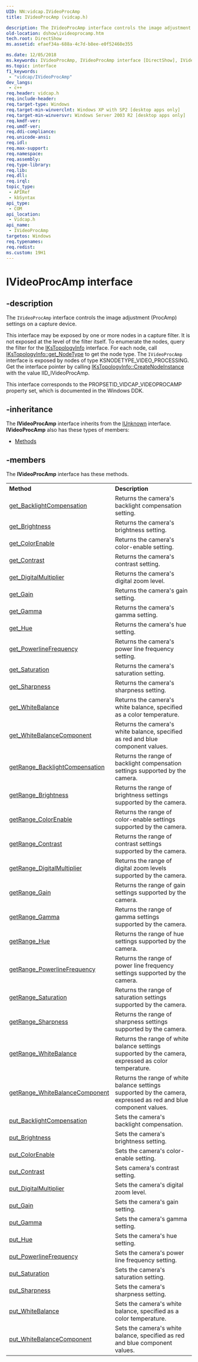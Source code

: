 ```yaml
---
UID: NN:vidcap.IVideoProcAmp
title: IVideoProcAmp (vidcap.h)

description: The IVideoProcAmp interface controls the image adjustment (ProcAmp) settings on a capture device.This interface may be exposed by one or more nodes in a capture filter.
old-location: dshow\ivideoprocamp.htm
tech.root: DirectShow
ms.assetid: efaef34a-688a-4c7d-b8ee-e0f52468e355

ms.date: 12/05/2018
ms.keywords: IVideoProcAmp, IVideoProcAmp interface [DirectShow], IVideoProcAmp interface [DirectShow],described, IVideoProcAmpInterface, dshow.ivideoprocamp, vidcap/IVideoProcAmp
ms.topic: interface
f1_keywords: 
 - "vidcap/IVideoProcAmp"
dev_langs:
 - c++
req.header: vidcap.h
req.include-header: 
req.target-type: Windows
req.target-min-winverclnt: Windows XP with SP2 [desktop apps only]
req.target-min-winversvr: Windows Server 2003 R2 [desktop apps only]
req.kmdf-ver: 
req.umdf-ver: 
req.ddi-compliance: 
req.unicode-ansi: 
req.idl: 
req.max-support: 
req.namespace: 
req.assembly: 
req.type-library: 
req.lib: 
req.dll: 
req.irql: 
topic_type:
 - APIRef
 - kbSyntax
api_type:
 - COM
api_location:
 - Vidcap.h
api_name:
 - IVideoProcAmp
targetos: Windows
req.typenames: 
req.redist: 
ms.custom: 19H1
---
```


# IVideoProcAmp interface


## -description



The <code>IVideoProcAmp</code> interface controls the image adjustment (ProcAmp) settings on a capture device.

This interface may be exposed by one or more nodes in a capture filter. It is not exposed at the level of the filter itself. To enumerate the nodes, query the filter for the <a href="https://docs.microsoft.com/windows/desktop/api/vidcap/nn-vidcap-ikstopologyinfo">IKsTopologyInfo</a> interface. For each node, call <a href="https://docs.microsoft.com/windows/desktop/api/vidcap/nf-vidcap-ikstopologyinfo-get_nodetype">IKsTopologyInfo::get_NodeType</a> to get the node type. The <code>IVideoProcAmp</code> interface is exposed by nodes of type KSNODETYPE_VIDEO_PROCESSING. Get the interface pointer by calling <a href="https://docs.microsoft.com/windows/desktop/api/vidcap/nf-vidcap-ikstopologyinfo-createnodeinstance">IKsTopologyInfo::CreateNodeInstance</a> with the value IID_IVideoProcAmp.

This interface corresponds to the PROPSETID_VIDCAP_VIDEOPROCAMP property set, which is documented in the Windows DDK.




## -inheritance

The <b xmlns:loc="http://microsoft.com/wdcml/l10n">IVideoProcAmp</b> interface inherits from the <a href="https://docs.microsoft.com/windows/desktop/api/unknwn/nn-unknwn-iunknown">IUnknown</a> interface. <b>IVideoProcAmp</b> also has these types of members:
<ul>
<li><a href="https://docs.microsoft.com/">Methods</a></li>
</ul>

## -members

The <b>IVideoProcAmp</b> interface has these methods.
<table class="members" id="memberListMethods">
<tr>
<th align="left" width="37%">Method</th>
<th align="left" width="63%">Description</th>
</tr>
<tr data="declared;">
<td align="left" width="37%">
<a href="https://docs.microsoft.com/windows/desktop/api/vidcap/nf-vidcap-ivideoprocamp-get_backlightcompensation">get_BacklightCompensation</a>
</td>
<td align="left" width="63%">
Returns the camera's backlight compensation setting.

</td>
</tr>
<tr data="declared;">
<td align="left" width="37%">
<a href="https://docs.microsoft.com/windows/desktop/api/vidcap/nf-vidcap-ivideoprocamp-get_brightness">get_Brightness</a>
</td>
<td align="left" width="63%">
Returns the camera's brightness setting.

</td>
</tr>
<tr data="declared;">
<td align="left" width="37%">
<a href="https://docs.microsoft.com/windows/desktop/api/vidcap/nf-vidcap-ivideoprocamp-get_colorenable">get_ColorEnable</a>
</td>
<td align="left" width="63%">
Returns the camera's color-enable setting.

</td>
</tr>
<tr data="declared;">
<td align="left" width="37%">
<a href="https://docs.microsoft.com/windows/desktop/api/vidcap/nf-vidcap-ivideoprocamp-get_contrast">get_Contrast</a>
</td>
<td align="left" width="63%">
Returns the camera's contrast setting.

</td>
</tr>
<tr data="declared;">
<td align="left" width="37%">
<a href="https://docs.microsoft.com/windows/desktop/api/vidcap/nf-vidcap-ivideoprocamp-get_digitalmultiplier">get_DigitalMultiplier</a>
</td>
<td align="left" width="63%">
Returns the camera's digital zoom level.

</td>
</tr>
<tr data="declared;">
<td align="left" width="37%">
<a href="https://docs.microsoft.com/windows/desktop/api/vidcap/nf-vidcap-ivideoprocamp-get_gain">get_Gain</a>
</td>
<td align="left" width="63%">
Returns the camera's gain setting.

</td>
</tr>
<tr data="declared;">
<td align="left" width="37%">
<a href="https://docs.microsoft.com/windows/desktop/api/vidcap/nf-vidcap-ivideoprocamp-get_gamma">get_Gamma</a>
</td>
<td align="left" width="63%">
Returns the camera's gamma setting.

</td>
</tr>
<tr data="declared;">
<td align="left" width="37%">
<a href="https://docs.microsoft.com/windows/desktop/api/vidcap/nf-vidcap-ivideoprocamp-get_hue">get_Hue</a>
</td>
<td align="left" width="63%">
Returns the camera's hue setting.

</td>
</tr>
<tr data="declared;">
<td align="left" width="37%">
<a href="https://docs.microsoft.com/windows/desktop/api/vidcap/nf-vidcap-ivideoprocamp-get_powerlinefrequency">get_PowerlineFrequency</a>
</td>
<td align="left" width="63%">
Returns the camera's power line frequency setting.

</td>
</tr>
<tr data="declared;">
<td align="left" width="37%">
<a href="https://docs.microsoft.com/windows/desktop/api/vidcap/nf-vidcap-ivideoprocamp-get_saturation">get_Saturation</a>
</td>
<td align="left" width="63%">
Returns the camera's saturation setting.

</td>
</tr>
<tr data="declared;">
<td align="left" width="37%">
<a href="https://docs.microsoft.com/windows/desktop/api/vidcap/nf-vidcap-ivideoprocamp-get_sharpness">get_Sharpness</a>
</td>
<td align="left" width="63%">
Returns the camera's sharpness setting.

</td>
</tr>
<tr data="declared;">
<td align="left" width="37%">
<a href="https://docs.microsoft.com/windows/desktop/api/vidcap/nf-vidcap-ivideoprocamp-get_whitebalance">get_WhiteBalance</a>
</td>
<td align="left" width="63%">
Returns the camera's white balance, specified as a color temperature.

</td>
</tr>
<tr data="declared;">
<td align="left" width="37%">
<a href="https://docs.microsoft.com/windows/desktop/api/vidcap/nf-vidcap-ivideoprocamp-get_whitebalancecomponent">get_WhiteBalanceComponent</a>
</td>
<td align="left" width="63%">
Returns the camera's white balance, specified as red and blue component values.

</td>
</tr>
<tr data="declared;">
<td align="left" width="37%">
<a href="https://docs.microsoft.com/windows/desktop/api/vidcap/nf-vidcap-ivideoprocamp-getrange_backlightcompensation">getRange_BacklightCompensation</a>
</td>
<td align="left" width="63%">
Returns the range of backlight compensation settings supported by the camera.

</td>
</tr>
<tr data="declared;">
<td align="left" width="37%">
<a href="https://docs.microsoft.com/windows/desktop/api/vidcap/nf-vidcap-ivideoprocamp-getrange_brightness">getRange_Brightness</a>
</td>
<td align="left" width="63%">
Returns the range of brightness settings supported by the camera.

</td>
</tr>
<tr data="declared;">
<td align="left" width="37%">
<a href="https://docs.microsoft.com/windows/desktop/api/vidcap/nf-vidcap-ivideoprocamp-getrange_colorenable">getRange_ColorEnable</a>
</td>
<td align="left" width="63%">
Returns the range of color-enable settings supported by the camera.

</td>
</tr>
<tr data="declared;">
<td align="left" width="37%">
<a href="https://docs.microsoft.com/windows/desktop/api/vidcap/nf-vidcap-ivideoprocamp-getrange_contrast">getRange_Contrast</a>
</td>
<td align="left" width="63%">
Returns the range of contrast settings supported by the camera.

</td>
</tr>
<tr data="declared;">
<td align="left" width="37%">
<a href="https://docs.microsoft.com/windows/desktop/api/vidcap/nf-vidcap-ivideoprocamp-getrange_digitalmultiplier">getRange_DigitalMultiplier</a>
</td>
<td align="left" width="63%">
Returns the range of digital zoom levels supported by the camera.

</td>
</tr>
<tr data="declared;">
<td align="left" width="37%">
<a href="https://docs.microsoft.com/windows/desktop/api/vidcap/nf-vidcap-ivideoprocamp-getrange_gain">getRange_Gain</a>
</td>
<td align="left" width="63%">
Returns the range of gain settings supported by the camera.

</td>
</tr>
<tr data="declared;">
<td align="left" width="37%">
<a href="https://docs.microsoft.com/windows/desktop/api/vidcap/nf-vidcap-ivideoprocamp-getrange_gamma">getRange_Gamma</a>
</td>
<td align="left" width="63%">
Returns the range of gamma settings supported by the camera.

</td>
</tr>
<tr data="declared;">
<td align="left" width="37%">
<a href="https://docs.microsoft.com/windows/desktop/api/vidcap/nf-vidcap-ivideoprocamp-getrange_hue">getRange_Hue</a>
</td>
<td align="left" width="63%">
Returns the range of hue settings supported by the camera.

</td>
</tr>
<tr data="declared;">
<td align="left" width="37%">
<a href="https://docs.microsoft.com/windows/desktop/api/vidcap/nf-vidcap-ivideoprocamp-getrange_powerlinefrequency">getRange_PowerlineFrequency</a>
</td>
<td align="left" width="63%">
Returns the range of power line frequency settings supported by the camera.

</td>
</tr>
<tr data="declared;">
<td align="left" width="37%">
<a href="https://docs.microsoft.com/windows/desktop/api/vidcap/nf-vidcap-ivideoprocamp-getrange_saturation">getRange_Saturation</a>
</td>
<td align="left" width="63%">
Returns the range of saturation settings supported by the camera.

</td>
</tr>
<tr data="declared;">
<td align="left" width="37%">
<a href="https://docs.microsoft.com/windows/desktop/api/vidcap/nf-vidcap-ivideoprocamp-getrange_sharpness">getRange_Sharpness</a>
</td>
<td align="left" width="63%">
Returns the range of sharpness settings supported by the camera.

</td>
</tr>
<tr data="declared;">
<td align="left" width="37%">
<a href="https://docs.microsoft.com/windows/desktop/api/vidcap/nf-vidcap-ivideoprocamp-getrange_whitebalance">getRange_WhiteBalance</a>
</td>
<td align="left" width="63%">
Returns the range of white balance settings supported by the camera, expressed as color temperature.

</td>
</tr>
<tr data="declared;">
<td align="left" width="37%">
<a href="https://docs.microsoft.com/windows/desktop/api/vidcap/nf-vidcap-ivideoprocamp-getrange_whitebalancecomponent">getRange_WhiteBalanceComponent</a>
</td>
<td align="left" width="63%">
Returns the range of white balance settings supported by the camera, expressed as red and blue component values.

</td>
</tr>
<tr data="declared;">
<td align="left" width="37%">
<a href="https://docs.microsoft.com/windows/desktop/api/vidcap/nf-vidcap-ivideoprocamp-put_backlightcompensation">put_BacklightCompensation</a>
</td>
<td align="left" width="63%">
Sets the camera's backlight compensation.

</td>
</tr>
<tr data="declared;">
<td align="left" width="37%">
<a href="https://docs.microsoft.com/windows/desktop/api/vidcap/nf-vidcap-ivideoprocamp-put_brightness">put_Brightness</a>
</td>
<td align="left" width="63%">
Sets the camera's brightness setting.

</td>
</tr>
<tr data="declared;">
<td align="left" width="37%">
<a href="https://docs.microsoft.com/windows/desktop/api/vidcap/nf-vidcap-ivideoprocamp-put_colorenable">put_ColorEnable</a>
</td>
<td align="left" width="63%">
Sets the camera's color-enable setting.

</td>
</tr>
<tr data="declared;">
<td align="left" width="37%">
<a href="https://docs.microsoft.com/windows/desktop/api/vidcap/nf-vidcap-ivideoprocamp-put_contrast">put_Contrast</a>
</td>
<td align="left" width="63%">
Sets camera's contrast setting.

</td>
</tr>
<tr data="declared;">
<td align="left" width="37%">
<a href="https://docs.microsoft.com/windows/desktop/api/vidcap/nf-vidcap-ivideoprocamp-put_digitalmultiplier">put_DigitalMultiplier</a>
</td>
<td align="left" width="63%">
Sets the camera's digital zoom level.

</td>
</tr>
<tr data="declared;">
<td align="left" width="37%">
<a href="https://docs.microsoft.com/windows/desktop/api/vidcap/nf-vidcap-ivideoprocamp-put_gain">put_Gain</a>
</td>
<td align="left" width="63%">
Sets the camera's gain setting.

</td>
</tr>
<tr data="declared;">
<td align="left" width="37%">
<a href="https://docs.microsoft.com/windows/desktop/api/vidcap/nf-vidcap-ivideoprocamp-put_gamma">put_Gamma</a>
</td>
<td align="left" width="63%">
Sets the camera's gamma setting.

</td>
</tr>
<tr data="declared;">
<td align="left" width="37%">
<a href="https://docs.microsoft.com/windows/desktop/api/vidcap/nf-vidcap-ivideoprocamp-put_hue">put_Hue</a>
</td>
<td align="left" width="63%">
Sets the camera's hue setting.

</td>
</tr>
<tr data="declared;">
<td align="left" width="37%">
<a href="https://docs.microsoft.com/windows/desktop/api/vidcap/nf-vidcap-ivideoprocamp-put_powerlinefrequency">put_PowerlineFrequency</a>
</td>
<td align="left" width="63%">
Sets the camera's power line frequency setting.

</td>
</tr>
<tr data="declared;">
<td align="left" width="37%">
<a href="https://docs.microsoft.com/windows/desktop/api/vidcap/nf-vidcap-ivideoprocamp-put_saturation">put_Saturation</a>
</td>
<td align="left" width="63%">
Sets the camera's saturation setting.

</td>
</tr>
<tr data="declared;">
<td align="left" width="37%">
<a href="https://docs.microsoft.com/windows/desktop/api/vidcap/nf-vidcap-ivideoprocamp-put_sharpness">put_Sharpness</a>
</td>
<td align="left" width="63%">
Sets the camera's sharpness setting.

</td>
</tr>
<tr data="declared;">
<td align="left" width="37%">
<a href="https://docs.microsoft.com/windows/desktop/api/vidcap/nf-vidcap-ivideoprocamp-put_whitebalance">put_WhiteBalance</a>
</td>
<td align="left" width="63%">
Sets the camera's white balance, specified as a color temperature.

</td>
</tr>
<tr data="declared;">
<td align="left" width="37%">
<a href="https://docs.microsoft.com/windows/desktop/api/vidcap/nf-vidcap-ivideoprocamp-put_whitebalancecomponent">put_WhiteBalanceComponent</a>
</td>
<td align="left" width="63%">
Sets the camera's white balance, specified as red and blue component values.

</td>
</tr>
</table> 

